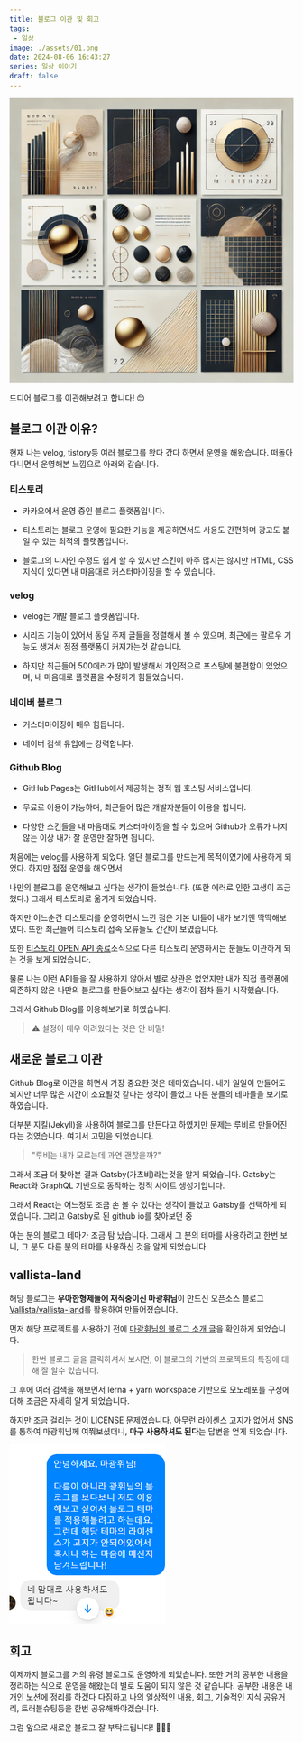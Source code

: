 ```yaml
---
title: 블로그 이관 및 회고
tags:
 - 일상
image: ./assets/01.png
date: 2024-08-06 16:43:27
series: 일상 이야기
draft: false
---
```


![banner](./assets/01.png)

드디어 블로그를 이관해보려고 합니다! 😊

## 블로그 이관 이유?

현재 나는 velog, tistory등 여러 블로그를 왔다 갔다 하면서 운영을 해왔습니다. 떠돌아 다니면서 운영해본 느낌으로 아래와 같습니다.

### 티스토리

* 카카오에서 운영 중인 블로그 플랫폼입니다.

* 티스토리는 블로그 운영에 필요한 기능을 제공하면서도 사용도 간편하며 광고도 붙일 수 있는 최적의 플랫폼입니다.

* 블로그의 디자인 수정도 쉽게 할 수 있지만 스킨이 아주 많지는 않지만 HTML, CSS 지식이 있다면 내 마음대로 커스터마이징을 할 수 있습니다.

### velog

* velog는 개발 블로그 플랫폼입니다.

* 시리즈 기능이 있어서 동일 주제 글들을 정렬해서 볼 수 있으며, 최근에는 팔로우 기능도 생겨서 점점 플랫폼이 커져가는것 같습니다.

* 하지만 최근들어 500에러가 많이 발생해서 개인적으로 포스팅에 불편함이 있었으며, 내 마음대로 플랫폼을 수정하기 힘들었습니다.

### 네이버 블로그

* 커스터마이징이 매우 힘듭니다.

* 네이버 검색 유입에는 강력합니다.

### Github Blog

* GitHub Pages는 GitHub에서 제공하는 정적 웹 호스팅 서비스입니다.

* 무료로 이용이 가능하며, 최근들어 많은 개발자분들이 이용을 합니다.

* 다양한 스킨들을 내 마음대로 커스터마이징을 할 수 있으며 Github가 오류가 나지 않는 이상 내가 잘 운영만 잘하면 됩니다.

처음에는 velog를 사용하게 되었다. 일단 블로그를 만드는게 목적이였기에 사용하게 되었다. 하지만 점점 운영을 해오면서

나만의 블로그를 운영해보고 싶다는 생각이 들었습니다. (또한 에러로 인한 고생이 조금 했다.) 그래서 티스토리로 옮기게 되었습니다. 

하지만 어느순간 티스토리를 운영하면서 느낀 점은 기본 UI들이 내가 보기엔 딱딱해보였다. 또한 최근들어 티스토리 접속 오류들도 간간이 보였습니다.

또한 [티스토리 OPEN API 종료](https://notice.tistory.com/2664)소식으로 다른 티스토리 운영하시는 분들도 이관하게 되는 것을 보게 되었습니다.

물론 나는 이런 API들을 잘 사용하지 않아서 별로 상관은 없었지만 내가 직접 플랫폼에 의존하지 않은 나만의 블로그를 만들어보고 싶다는 생각이 점차 들기 시작했습니다.

그래서 Github Blog를 이용해보기로 하였습니다.

> ⚠️ 설정이 매우 어려웠다는 것은 안 비밀!

## 새로운 블로그 이관

Github Blog로 이관을 하면서 가장 중요한 것은 테마였습니다. 내가 일일이 만들어도 되지만 너무 많은 시간이 소요될것 같다는 생각이 들었고 다른 분들의 테마들을 보기로 하였습니다.

대부분 지킬(Jekyll)을 사용하여 블로그를 만든다고 하였지만 문제는 루비로 만들어진다는 것였습니다. 여기서 고민을 되었습니다.

> "루비는 내가 모르는데 과연 괜찮을까?"

그래서 조금 더 찾아본 결과 Gatsby(가츠비)라는것을 알게 되었습니다. Gatsby는 React와 GraphQL 기반으로 동작하는 정적 사이트 생성기입니다.

그래서 React는 어느정도 조금 손 볼 수 있다는 생각이 들었고 Gatsby를 선택하게 되었습니다. 그리고 Gatsby로 된 github io를 찾아보던 중

아는 분의 블로그 테마가 조금 탐 났습니다. 그래서 그 분의 테마를 사용하려고 한번 보니, 그 분도 다른 분의 테마를 사용하신 것을 알게 되었습니다.

## vallista-land

해당 블로그는 **우아한형제들에 재직중이신 마광휘님**이 만드신 오픈소스 블로그 [Vallista/vallista-land](https://github.com/Vallista/vallista-land)를 활용하여 만들어졌습니다.

먼저 해당 프로젝트를 사용하기 전에 [마광휘님의 블로그 소개 글](https://vallista.kr/%EB%B8%94%EB%A1%9C%EA%B7%B8-v3-%EA%B0%9C%ED%8E%B8/#%EB%B8%94%EB%A1%9C%EA%B7%B8-V3)을 확인하게 되었습니다.

> 한번 블로그 글을 클릭하셔서 보시면, 이 블로그의 기반의 프로젝트의 특징에 대해 잘 알수 있습니다.

그 후에 여러 검색을 해보면서 lerna + yarn workspace 기반으로 모노레포를 구성에 대해 조금은 자세히 알게 되었습니다.

하지만 조금 걸리는 것이 LICENSE 문제였습니다. 아무런 라이센스 고지가 없어서 SNS를 통하여 마광휘님께 여쭤보셨더니, **마구 사용하셔도 된다**는 답변을 얻게 되었습니다.

![reference](image.png)

## 회고

이제까지 블로그를 거의 유령 블로그로 운영하게 되었습니다. 또한 거의 공부한 내용을 정리하는 식으로 운영을 해왔는데 별로 도움이 되지 않은 것 같습니다. 공부한 내용은 내 개인 노션에 정리를 하겠다 다짐하고 나의 일상적인 내용, 회고, 기술적인 지식 공유거리, 트러블슈팅등을 한번 공유해봐야겠습니다.

그럼 앞으로 새로운 블로그 잘 부탁드립니다! 🎉🎉🎉